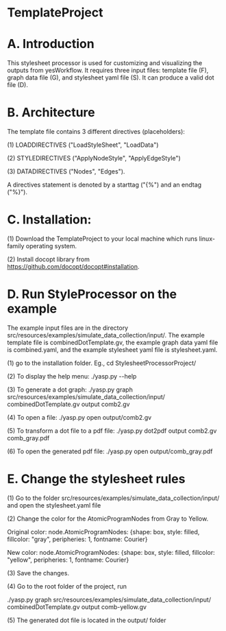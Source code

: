 # TemplateProject

A. Introduction
================

This stylesheet processor is used for customizing and visualizing the outputs from yesWorkflow. It requires three input files: template file (F), graph data file (G), and stylesheet yaml file (S). It can produce a valid dot file (D).

B. Architecture
===============

The template file contains 3 different directives (placeholders):

(1) LOADDIRECTIVES ("LoadStyleSheet", "LoadData")

(2) STYLEDIRECTIVES ("ApplyNodeStyle", "ApplyEdgeStyle")

(3) DATADIRECTIVES ("Nodes", "Edges").

A directives statement is denoted by a starttag ("{%") and an endtag ("%}").


C. Installation:
================

(1) Download the TemplateProject to your local machine which runs linux-family operating system.

(2) Install docopt library from https://github.com/docopt/docopt#installation.
 
 
D. Run StyleProcessor on the example
=====================================

The example input files are in the directory src/resources/examples/simulate_data_collection/input/. The example template file is combinedDotTemplate.gv, the example graph data yaml file is combined.yaml, and the example stylesheet yaml file is stylesheet.yaml.

(1) go to the installation folder.
Eg., cd StylesheetProcessorProject/

(2) To display the help menu:  ./yasp.py --help
  
(3) To generate a dot graph:   ./yasp.py graph src/resources/examples/simulate_data_collection/input/  combinedDotTemplate.gv   output   comb2.gv 

(4) To open a file: ./yasp.py open output/comb2.gv 

(5) To transform a dot file to a pdf file: ./yasp.py dot2pdf output comb2.gv comb_gray.pdf 

(6) To open the generated pdf file:  ./yasp.py open output/comb_gray.pdf 


E. Change the stylesheet rules
===============================

(1) Go to the folder src/resources/examples/simulate_data_collection/input/ and open the stylesheet.yaml file

(2) Change the color for the AtomicProgramNodes from Gray to Yellow. 

Original color: node.AtomicProgramNodes: {shape: box, style: filled, fillcolor: "gray", peripheries: 1, fontname: Courier}

New color: node.AtomicProgramNodes: {shape: box, style: filled, fillcolor: "yellow", peripheries: 1, fontname: Courier} 

(3) Save the changes.

(4) Go to the root folder of the project, run

./yasp.py graph src/resources/examples/simulate_data_collection/input/  combinedDotTemplate.gv   output   comb-yellow.gv 

(5) The generated dot file is located in the output/ folder



